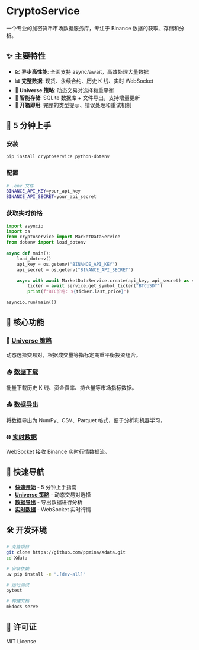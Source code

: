 # CryptoService

一个专业的加密货币市场数据服务库，专注于 Binance 数据的获取、存储和分析。

## ✨ 主要特性

- **💹 异步高性能**: 全面支持 async/await，高效处理大量数据
- **📊 完整数据**: 现货、永续合约、历史 K 线、实时 WebSocket
- **🎯 Universe 策略**: 动态交易对选择和重平衡
- **💾 智能存储**: SQLite 数据库 + 文件导出，支持增量更新
- **🔧 开箱即用**: 完整的类型提示、错误处理和重试机制

## 🚀 5 分钟上手

### 安装

```bash
pip install cryptoservice python-dotenv
```

### 配置

```bash
# .env 文件
BINANCE_API_KEY=your_api_key
BINANCE_API_SECRET=your_api_secret
```

### 获取实时价格

```python
import asyncio
import os
from cryptoservice import MarketDataService
from dotenv import load_dotenv

async def main():
    load_dotenv()
    api_key = os.getenv("BINANCE_API_KEY")
    api_secret = os.getenv("BINANCE_API_SECRET")

    async with await MarketDataService.create(api_key, api_secret) as service:
        ticker = await service.get_symbol_ticker("BTCUSDT")
        print(f"BTC价格: ${ticker.last_price}")

asyncio.run(main())
```

## 📖 核心功能

### 🎯 [Universe 策略](guides/universe.md)

动态选择交易对，根据成交量等指标定期重平衡投资组合。

### 📥 [数据下载](guides/quickstart.md)

批量下载历史 K 线、资金费率、持仓量等市场指标数据。

### 📤 [数据导出](guides/export.md)

将数据导出为 NumPy、CSV、Parquet 格式，便于分析和机器学习。

### 🌐 [实时数据](guides/websocket.md)

WebSocket 接收 Binance 实时行情数据流。

## 🔗 快速导航

- **[快速开始](guides/quickstart.md)** - 5 分钟上手指南
- **[Universe 策略](guides/universe.md)** - 动态交易对选择
- **[数据导出](guides/export.md)** - 导出数据进行分析
- **[实时数据](guides/websocket.md)** - WebSocket 实时行情

## 🛠️ 开发环境

```bash
# 克隆项目
git clone https://github.com/ppmina/Xdata.git
cd Xdata

# 安装依赖
uv pip install -e ".[dev-all]"

# 运行测试
pytest

# 构建文档
mkdocs serve
```

## 📄 许可证

MIT License
